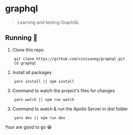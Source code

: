 # graphql

> Learning and testing GraphQL

## Running :muscle:

1. Clone this repo

```
    git clone https://github.com/vinisaveg/graphql.git
    cd graphql

```

2. Install all packages

```
    yarn install || npm install

```

3. Command to watch the project's files for changes

```
    yarn watch || npm run watch

```

3. Command to watch & run the Apollo Server in dist folder

```
    yarn dev || npm run dev

```

Your are good to go :grin:
